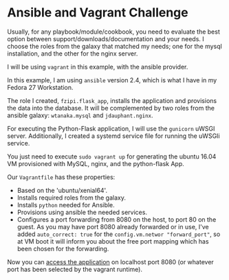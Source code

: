 # Ansible and Vagrant Challenge

Usually, for any playbook/module/cookbook, you need to evaluate the best option between support/downloads/documentation and your needs. I choose the roles from the galaxy that matched my needs; one for the mysql installation, and the other for the nginx server.

I will be using `vagrant` in this example, with the ansible provider.

In this example, I am using `ansible` version 2.4, which is what I have in my Fedora 27 Workstation.

The role I created, `fzipi.flask_app`, installs the application and provisions the data into the database. It will be complemented by two roles from the ansible galaxy: `wtanaka.mysql` and `jdauphant.nginx`. 

For executing the Python-Flask application, I will use the `gunicorn` uWSGI server. Additionally, I created a systemd service file for running the uWSGIi service.

You just need to execute `sudo vagrant up` for generating the ubuntu 16.04 VM provisioned with MySQL, nginx, and the python-flask App.

Our `Vagrantfile` has these properties:

- Based on the 'ubuntu/xenial64'.
- Installs required roles from the galaxy.
- Installs `python` needed for Ansible.
- Provisions using ansible the needed services.
- Configures a port forwarding from 8080 on the host, to port 80 on the guest. As you may have port 8080 already forwarded or in use, I've added `auto_correct: true` for the `config.vm.networ "forward_port"`, so at VM boot it will inform you about the free port mapping which has been chosen for the forwarding.

Now you can [access the application](http://localhost:8080) on localhost port 8080 (or whatever port has been selected by the vagrant runtime).
